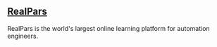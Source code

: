 
## [RealPars ](https://www.youtube.com/@realpars/playlists) 

RealPars is the world's largest online learning platform for automation engineers.

